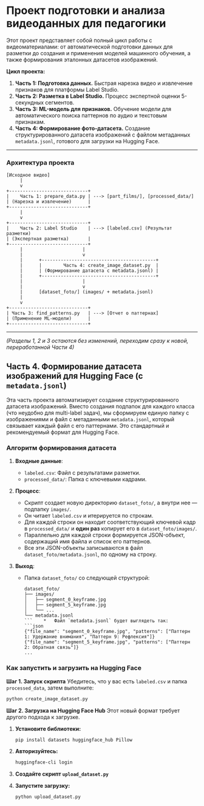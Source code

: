 # Проект подготовки и анализа видеоданных для педагогики

Этот проект представляет собой полный цикл работы с видеоматериалами: от автоматической подготовки данных для разметки до создания и применения моделей машинного обучения, а также формирования эталонных датасетов изображений.

**Цикл проекта:**
1.  **Часть 1: Подготовка данных.** Быстрая нарезка видео и извлечение признаков для платформы Label Studio.
2.  **Часть 2: Разметка в Label Studio.** Процесс экспертной оценки 5-секундных сегментов.
3.  **Часть 3: ML-модель для признаков.** Обучение модели для автоматического поиска паттернов по аудио и текстовым признакам.
4.  **Часть 4: Формирование фото-датасета.** Создание структурированного датасета изображений с файлом метаданных `metadata.jsonl`, готового для загрузки на Hugging Face.

---

### Архитектура проекта

```
[Исходное видео]
     |
     v
+-----------------------------+
|    Часть 1: prepare_data.py | ---> [part_films/], [processed_data/]
| (Нарезка и извлечение)      |
+-----------------------------+
     |
     v
+-----------------------------+
|    Часть 2: Label Studio    | ---> [labeled.csv] (Результат разметки)
| (Экспертная разметка)       |
+-----------------------------+
     |                      |
     |                      v
     |      +------------------------------------------+
     |      |        Часть 4: create_image_dataset.py  |
     |      | (Формирование датасета с metadata.jsonl) |
     |      +------------------------------------------+
     |                      |
     |                      v
     |      [dataset_foto/] (images/ + metadata.jsonl)
     |
     v
+-----------------------------+
| Часть 3: find_patterns.py   | ---> [Отчет о паттернах]
| (Применение ML-модели)      |
+-----------------------------+
```
---
*(Разделы 1, 2 и 3 остаются без изменений, переходим сразу к новой, переработанной Части 4)*

## Часть 4. Формирование датасета изображений для Hugging Face (с `metadata.jsonl`)

Эта часть проекта автоматизирует создание структурированного датасета изображений. Вместо создания подпапок для каждого класса (что неудобно для multi-label задач), мы сформируем единую папку с изображениями и файл с метаданными `metadata.jsonl`, который связывает каждый файл с его паттернами. Это стандартный и рекомендуемый формат для Hugging Face.

### Алгоритм формирования датасета

1.  **Входные данные**:
    *   `labeled.csv`: Файл с результатами разметки.
    *   `processed_data/`: Папка с ключевыми кадрами.

2.  **Процесс**:
    *   Скрипт создает новую директорию `dataset_foto/`, а внутри нее — подпапку `images/`.
    *   Он читает `labeled.csv` и итерируется по строкам.
    *   Для каждой строки он находит соответствующий ключевой кадр в `processed_data/` и **один раз** копирует его в `dataset_foto/images/`.
    *   Параллельно для каждой строки формируется JSON-объект, содержащий имя файла и список его паттернов.
    *   Все эти JSON-объекты записываются в файл `dataset_foto/metadata.jsonl`, по одному на строку.

3.  **Выход**:
    *   Папка `dataset_foto/` со следующей структурой:
        ```
        dataset_foto/
        ├── images/
        │   ├── segment_0_keyframe.jpg
        │   ├── segment_5_keyframe.jpg
        │   └── ...
        └── metadata.jsonl
        ```    *   Файл `metadata.jsonl` будет выглядеть так:
        ```json
        {"file_name": "segment_0_keyframe.jpg", "patterns": ["Паттерн 1: Удержание внимания", "Паттерн 9: Рефлексия"]}
        {"file_name": "segment_5_keyframe.jpg", "patterns": ["Паттерн 2: Обратная связь"]}
        ...
        ```


### Как запустить и загрузить на Hugging Face

**Шаг 1. Запуск скрипта**
Убедитесь, что у вас есть `labeled.csv` и папка `processed_data`, затем выполните:
```bash
python create_image_dataset.py
```

**Шаг 2. Загрузка на Hugging Face Hub**
Этот новый формат требует другого подхода к загрузке.

1.  **Установите библиотеки:**
    ```bash
    pip install datasets huggingface_hub Pillow
    ```

2.  **Авторизуйтесь:**
    ```bash
    huggingface-cli login
    ```

3.  **Создайте скрипт `upload_dataset.py`**
    

4.  **Запустите загрузку:**
    ```bash
    python upload_dataset.py
    ```
